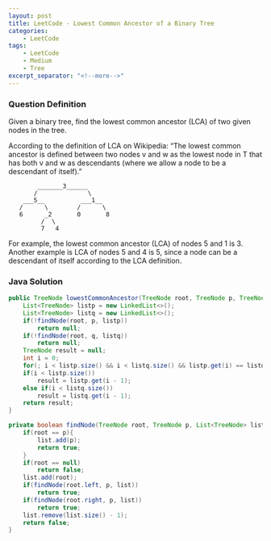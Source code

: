 ```yaml
---
layout: post
title: LeetCode - Lowest Common Ancestor of a Binary Tree
categories:
    - LeetCode
tags:
    - LeetCode
    - Medium
    - Tree
excerpt_separator: "<!--more-->"
---
```


### Question Definition
Given a binary tree, find the lowest common ancestor (LCA) of two given nodes in the tree.
<!--more-->

According to the definition of LCA on Wikipedia: “The lowest common ancestor is defined between two nodes v and w as the lowest node in T that has both v and w as descendants (where we allow a node to be a descendant of itself).”
```
        _______3______
       /              \
    ___5__          ___1__
   /      \        /      \
   6      _2       0       8
         /  \
         7   4
```
For example, the lowest common ancestor (LCA) of nodes 5 and 1 is 3. Another example is LCA of nodes 5 and 4 is 5, since a node can be a descendant of itself according to the LCA definition.
### Java Solution
```java
public TreeNode lowestCommonAncestor(TreeNode root, TreeNode p, TreeNode q) {
    List<TreeNode> listp = new LinkedList<>();
    List<TreeNode> listq = new LinkedList<>();
    if(!findNode(root, p, listp))
        return null;
    if(!findNode(root, q, listq))
        return null;
    TreeNode result = null;
    int i = 0;
    for(; i < listp.size() && i < listq.size() && listp.get(i) == listq.get(i); i++);
    if(i < listp.size())
        result = listp.get(i - 1);
    else if(i < listq.size())
        result = listq.get(i - 1);
    return result;
}

private boolean findNode(TreeNode root, TreeNode p, List<TreeNode> list){
    if(root == p){
        list.add(p);
        return true;
    }
    if(root == null)
        return false;
    list.add(root);
    if(findNode(root.left, p, list))
        return true;
    if(findNode(root.right, p, list))
        return true;
    list.remove(list.size() - 1);
    return false;
}
```